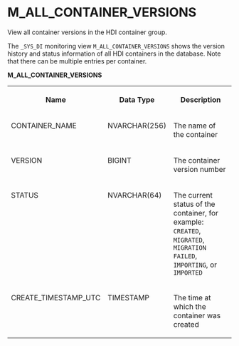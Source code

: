 <!-- loiod4d64f38dc8e4028ba985f0d7848e3f1 -->

# M\_ALL\_CONTAINER\_VERSIONS

View all container versions in the HDI container group.



The `_SYS_DI` monitoring view `M_ALL_CONTAINER_VERSIONS` shows the version history and status information of all HDI containers in the database. Note that there can be multiple entries per container.

**M\_ALL\_CONTAINER\_VERSIONS**


<table>
<tr>
<th valign="top">

Name

</th>
<th valign="top">

Data Type

</th>
<th valign="top">

Description

</th>
</tr>
<tr>
<td valign="top">

CONTAINER\_NAME

</td>
<td valign="top">

NVARCHAR\(256\)

</td>
<td valign="top">

The name of the container

</td>
</tr>
<tr>
<td valign="top">

VERSION

</td>
<td valign="top">

BIGINT

</td>
<td valign="top">

The container version number

</td>
</tr>
<tr>
<td valign="top">

STATUS

</td>
<td valign="top">

NVARCHAR\(64\)

</td>
<td valign="top">

The current status of the container, for example: `CREATED`, `MIGRATED`, `MIGRATION FAILED`, `IMPORTING`, or `IMPORTED` 

</td>
</tr>
<tr>
<td valign="top">

CREATE\_TIMESTAMP\_UTC

</td>
<td valign="top">

TIMESTAMP

</td>
<td valign="top">

The time at which the container was created

</td>
</tr>
</table>

